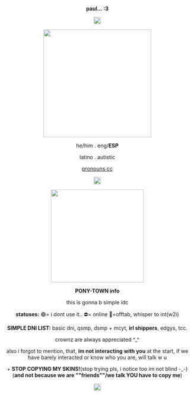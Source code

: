 <p align=Center><b>paul... :3</b></p>
<p align=center><img src="https://64.media.tumblr.com/7bb13b95d780a7e331a96db074358155/996c602d7e7167da-37/s250x400/2ef2b1b92650dfe49a8a224e37fd21f0cd4b4df1.gifv" height="20"/></p>
<p align=center><img src="https://i.pinimg.com/564x/2b/64/49/2b64495283ba919250875fb6bab52f62.jpg" height="290"/></p>
<p align=Center>he/him . eng/<b>ESP</b> </p>
<p align=Center> latino . autistic </p>
<p align=Center> <a href="https://pronouns.cc/@paul" rel="" target="nofollow noopener _blank">pronouns cc</a> </p>
<p align=center><img src="https://64.media.tumblr.com/7bb13b95d780a7e331a96db074358155/996c602d7e7167da-37/s250x400/2ef2b1b92650dfe49a8a224e37fd21f0cd4b4df1.gifv" height="20"/></p>
<p align=center><img src="https://files.catbox.moe/4prmy4.png" height="250"/></p>
<p align=Center><b>PONY-TOWN info</b></p>
<p align=Center>this is gonna b simple idc</p>
<p align=Center><b>statuses:</b>
🟢= i dont use it..
⛔= online
🌙=offtab, whisper to int(w2i)</p>
<p align=Center><b>SIMPLE DNI LIST:</b>
basic dni, qsmp, dsmp + mcyt, <b>irl shippers</b>, edgys, tcc.</p>
<p align=Center>crownz are always appreciated ^_^</p>
<p align=Center>also i forgot to mention, that, <b>im not interacting with you</b> at the start, if we have barely interacted or know who you are, will talk w u</p>
<p align=Center>+ <b>STOP COPYING MY SKINS!</b>(stop trying pls, i notice too im not blind -_-)(<b>and not because we are ""friends""/we talk YOU have to copy me</b>)</p>
<p align=center><img src="https://64.media.tumblr.com/7bb13b95d780a7e331a96db074358155/996c602d7e7167da-37/s250x400/2ef2b1b92650dfe49a8a224e37fd21f0cd4b4df1.gifv" height="20"/></p>
